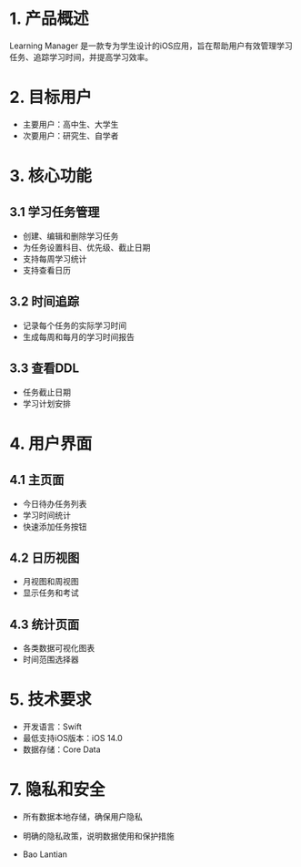# 1. 产品概述
Learning Manager 是一款专为学生设计的iOS应用，旨在帮助用户有效管理学习任务、追踪学习时间，并提高学习效率。
# 2. 目标用户
* 主要用户：高中生、大学生
* 次要用户：研究生、自学者
# 3. 核心功能
## 3.1 学习任务管理
* 创建、编辑和删除学习任务
* 为任务设置科目、优先级、截止日期
* 支持每周学习统计
* 支持查看日历
## 3.2 时间追踪
* 记录每个任务的实际学习时间
* 生成每周和每月的学习时间报告
## 3.3 查看DDL
* 任务截止日期
* 学习计划安排
# 4. 用户界面
## 4.1 主页面
* 今日待办任务列表
* 学习时间统计
* 快速添加任务按钮
## 4.2 日历视图
* 月视图和周视图
* 显示任务和考试
## 4.3 统计页面
* 各类数据可视化图表
* 时间范围选择器
# 5. 技术要求
* 开发语言：Swift
* 最低支持iOS版本：iOS 14.0
* 数据存储：Core Data
# 7. 隐私和安全
* 所有数据本地存储，确保用户隐私
* 明确的隐私政策，说明数据使用和保护措施

* Bao Lantian
